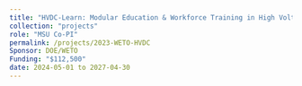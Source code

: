 ```yaml
---
title: "HVDC-Learn: Modular Education & Workforce Training in High Voltage Direct Current Electric Transmission"
collection: "projects"
role: "MSU Co-PI"
permalink: /projects/2023-WETO-HVDC
Sponsor: DOE/WETO
Funding: "$112,500"
date: 2024-05-01 to 2027-04-30
---
```

